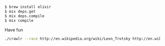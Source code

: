 ```bash
$ brew install elixir
$ mix deps.get
$ mix deps.compile
$ mix compile
```

Have fun

```bash
./crawlr --race http://en.wikipedia.org/wiki/Leon_Trotsky http://en.wikipedia.org/wiki/Jesus
```
